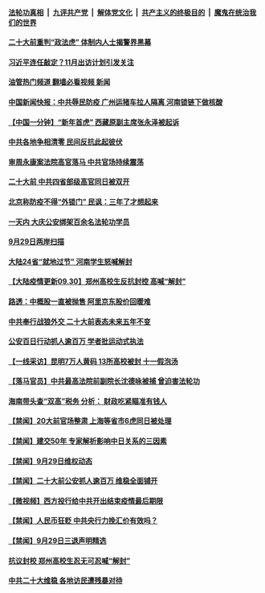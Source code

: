 ####  [法轮功真相](../../../../basic/blob/master/README.md?t=09301601) &nbsp;|&nbsp; [九评共产党](../../../../9ping.md/blob/master/README.md?t=09301601) &nbsp;|&nbsp; [解体党文化](../../../../jtdwh.md/blob/master/README.md?t=09301601)  &nbsp;|&nbsp; [共产主义的终极目的](../../../../gczydzjmd.md/blob/master/README.md?t=09301601) &nbsp;|&nbsp; [魔鬼在统治我们的世界](../../../../mgztzwmdsj.md/blob/master/README.md?t=09301601) 

#### [二十大前重判“政法虎” 体制内人士揭警界黑幕](../pages/prog204/a103540402.md?t=09301601) 

#### [习近平连任敲定？11月出访计划引发关注](../pages/prog204/a103540357.md?t=09301601) 

#### [油管热门频道 翻墙必看视频 新闻](http://209.250.226.216:81/youtube.html?09301601)

#### [中国新闻快报：中共辱民防疫 广州运猪车拉人隔离 河南锁链下做核酸](../pages/prog204/a103540322.md?t=09301601) 

#### [【中国一分钟】“新年首虎” 西藏原副主席张永泽被起诉](../pages/prog204/a103540326.md?t=09301601) 

#### [中共各地争相清零 民间反抗此起彼伏](../pages/prog204/a103540328.md?t=09301601) 

#### [审周永康案法院高官落马 中共官场持续震荡](../pages/prog204/a103540324.md?t=09301601) 

#### [二十大前 中共四省部级高官同日被双开](../pages/prog204/a103540306.md?t=09301601) 

#### [北京称防疫不得“外锁门” 民讽：三年了才想起来](../pages/prog204/a103540299.md?t=09301601) 

#### [一天内 大庆公安绑架百余名法轮功学员](../pages/prog204/a103540228.md?t=09301601) 

#### [9月29日两岸扫描](../pages/prog204/a103540140.md?t=09301601) 

#### [大陆24省“就地过节” 河南学生怒喊解封](../pages/prog204/a103540136.md?t=09301601) 

#### [【大陆疫情更新09.30】郑州高校生反抗封控 高喊“解封”](../pages/prog204/a103516523.md?t=09301601) 

#### [路透：中概股一直被抛售 阿里京东股价回暖难](../pages/prog204/a103540052.md?t=09301601) 

#### [中共奉行战狼外交 二十大前表态未来五年不变](../pages/prog204/a103540021.md?t=09301601) 


#### [公安百日行动抓人逾百万 学者批运动式执法](../pages/prog204/a103540035.md?t=09301601) 

#### [【一线采访】昆明7万人黄码 13所高校被封 十一假泡汤](../pages/prog204/a103539947.md?t=09301601) 

#### [【落马官员】中共最高法院前副院长沈德咏被捕 曾迫害法轮功](../pages/prog204/a103539949.md?t=09301601) 


#### [海南带头查“双高”税务 分析： 财政吃紧瞄准有钱人](../pages/prog204/a103539852.md?t=09301601) 

#### [【禁闻】20大前官场整肃 上海等省市6虎同日被处理](../pages/prog204/a103539853.md?t=09301601) 

#### [【禁闻】建交50年 专家解析影响中日关系的三因素](../pages/prog204/a103539862.md?t=09301601) 

#### [【禁闻】9月29日维权动态](../pages/prog204/a103539850.md?t=09301601) 


#### [【禁闻】二十大前公安抓人逾百万 维稳全面铺开](../pages/prog204/a103539864.md?t=09301601) 

#### [【微视频】西方投行给中共开出结束疫情最后期限](../pages/prog204/a103539858.md?t=09301601) 

#### [【禁闻】人民币狂贬 中共央行力挽汇价有效吗？](../pages/prog204/a103539860.md?t=09301601) 

#### [【禁闻】9月29日三退声明精选](../pages/prog204/a103539855.md?t=09301601) 

#### [抗议封校 郑州高校生忍无可忍喊“解封”](../pages/prog204/a103539688.md?t=09301601) 

#### [中共二十大维稳 各地访民遭残暴对待](../pages/prog204/a103539691.md?t=09301601) 

<img src='http://gfw-breaker.win/goodnews/indexes/prog204.md' width='0px' height='0px'/>
